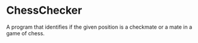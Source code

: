 # ChessChecker
A program that identifies if the given position is a checkmate or a mate in a game of chess.
